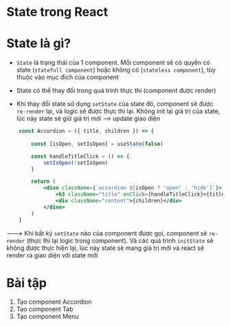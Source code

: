 # State trong React

# State là gì?

- `State` là trạng thái của 1 component. Mỗi component sẽ có quyền có state (`statefull component`) hoặc không có (`stateless component`), tùy thuộc vào mục đích của component

- State có thể thay đổi trong quá trình thực thi (component được render)

- Khi thay đổi state sử dụng `setState` của state đó, component sẽ được `re-render` lại, và logic sẽ được thực thi lại. Không init lại giá trị của state, lúc này state sẽ giữ giá trị mới --> update giao diện


```jsx
    const Accordion = ({ title, children }) => {
        
        const [isOpen, setIsOpen] = useState(false)

        const handleTitleClick = () => {
            setIsOpen(!setIsOpen)
        }

        return (
            <divn className={`accordion ${isOpen ? 'open' : 'hide'}`}>
                <h3 className="title" onClick={handleTitleClick}>{title}</h3>
                <div className="content">{children}</div>
            </divn>
        )
    }
```

---> Khi bất kỳ `setState` nào của component được gọi, component sẽ `re-render` (thực thi lại logic trong component). Và các quá trình `initState` sẽ không được thực hiện lại, lúc này state sẽ mang giá trị mới và react sẽ render ra giao diện với state mới

# Bài tập
1. Tạo component Accordion
2. Tạo component Tab
3. Tạo component Menu
